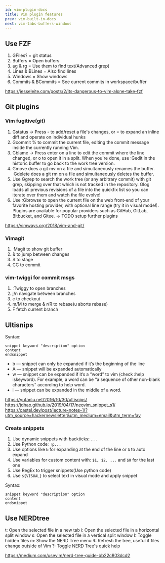 ```yaml
---
id: vim-plugin-docs
title: Vim plugin features
prev: vim-built-in-docs
next: vim-tabs-buffers-windows
---
```


## Use FZF

1. GFiles? = git status
2. Buffers = Open buffers
3. ag & rg = Use them to find text(Advanced grep)
4. Lines & BLines = Also find lines
5. Windows = Show windows
6. Commits & BCommits = See current commits in workspace/buffer

<https://jesseleite.com/posts/2/its-dangerous-to-vim-alone-take-fzf>

## Git plugins

### Vim fugitive(git)

1. Gstatus -> Press - to add/reset a file's changes, or = to expand an inline diff and operate on individual hunks
2. Gcommit % to commit the current file, editing the commit message inside the currently running Vim.
3. Gblame ->  Press enter on a line to edit the commit where the line changed, or o to open it in a split. When you're done, use :Gedit in the historic buffer to go back to the work tree version.
4. Gmove does a git mv on a file and simultaneously renames the buffer. :Gdelete does a git rm on a file and simultaneously deletes the buffer.
5. Use Ggrep to search the work tree (or any arbitrary commit) with git grep, skipping over that which is not tracked in the repository. Glog loads all previous revisions of a file into the quickfix list so you can iterate over them and watch the file evolve!
6. Use :Gbrowse to open the current file on the web front-end of your favorite hosting provider, with optional line range (try it in visual mode!). Plugins are available for popular providers such as GitHub, GitLab, Bitbucket, and Gitee. -> TODO setup further plugins

<https://vimways.org/2018/vim-and-git/>

### Vimagit

1. :Magit to show git buffer
2. <c-n> & <c-p> to jump between changes
3. S to stage
4. CC to commit

### vim-twiggi for commit msgs

1. :Twiggy to open branches
2. j/n navigate between branches
3. c to checkout
4. m/M to merge & r/R to rebase(u aborts rebase)
5. F fetch current branch

## Ultisnips

Syntax:

```
snippet keyword "description" option
content
endsnippet
```

* b — snippet can only be expanded if it’s the beginning of the line
* A — snippet will be expanded automatically
* w — snippet can be expanded if it’s a “word” to vim (check :help iskeyword). For example, a word can be “a sequence of other non-blank characters” according to help word.
* i — snippet can be expanded in the middle of a word.

<https://yufanlu.net/2016/10/30/ultisnips/>
<https://jdhao.github.io/2019/04/17/neovim_snippet_s1/>
<https://castel.dev/post/lecture-notes-1/?utm_source=hackernewsletter&utm_medium=email&utm_term=fav>

### Create snippets

1. Use dynamic snippets with backticks: `...`
2. Use Python code: `!p...`
3. Use options like `b` for expanding at the end of the line or `A` to auto expand
4. Use variables for custom content with: `$1, $2, ...` and `$0` for the last one
5. Use RegEx to trigger snippets(Use python code)
6. Use `${VISUAL}` to select text in visual mode and apply snippet

Syntax:

```
snippet keyword "description" option
content
endsnippet
```

## Use NERDtree

t: Open the selected file in a new tab
i: Open the selected file in a horizontal split window
s: Open the selected file in a vertical split window
I: Toggle hidden files
m: Show the NERD Tree menu
R: Refresh the tree, useful if files change outside of Vim
?: Toggle NERD Tree's quick help

https://medium.com/usevim/nerd-tree-guide-bb22c803dcd2
